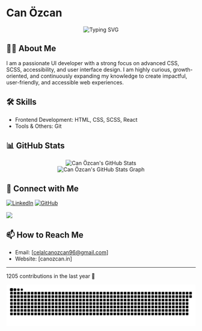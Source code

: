 # Can Özcan

<div align="center">
  <img src="https://readme-typing-svg.herokuapp.com?font=Fira+Code&weight=500&size=40&pause=1000&color=6AD3F7&center=true&vCenter=true&width=735&lines=Hi+👋;I'm+Can+Özcan;Welcome+to+my+profile!" alt="Typing SVG" />
</div>

<div align="center">
  <a href="https://CanozcanJotform.github.io/CanozcanJotform/" target="_blank">
  </a>
</div>

## 👨‍💻 About Me
I am a passionate UI developer with a strong focus on advanced CSS, SCSS, accessibility, and user interface design. I am highly curious, growth-oriented, and continuously expanding my knowledge to create impactful, user-friendly, and accessible web experiences.

## 🛠 Skills
- Frontend Development: HTML, CSS, SCSS, React
- Tools & Others: Git

## 📊 GitHub Stats
<div align="center">
  <img src="https://github-readme-stats.vercel.app/api?username=CanozcanJotform&show_icons=true&theme=radical&count_private=true&include_all_commits=true" alt="Can Özcan's GitHub Stats" />
</div>

<div align="center">
  <img src="https://github-profile-summary-cards.vercel.app/api/cards/profile-details?username=CanozcanJotform&theme=radical" alt="Can Özcan's GitHub Stats Graph"/>
</div>

## 🔗 Connect with Me
[![LinkedIn](https://img.shields.io/badge/LinkedIn-0077B5?style=for-the-badge&logo=linkedin&logoColor=white)](https://www.linkedin.com/in/can-özcan-2021251ab/)
[![GitHub](https://img.shields.io/badge/GitHub-100000?style=for-the-badge&logo=github&logoColor=white)](https://github.com/CanozcanJotform)

<a href="https://github.com/CanozcanJotform/CanozcanJotform">
  <img align="center" src="https://github-readme-stats.vercel.app/api/pin/?username=CanozcanJotform&repo=CanozcanJotform&theme=radical" />
</a>

## 📫 How to Reach Me
- Email: [celalcanozcan96@gmail.com]
- Website: [canozcan.in]

---

1205 contributions in the last year 🎨

<p align="center">
  <picture>
    <source media="(prefers-color-scheme: dark)" srcset="https://raw.githubusercontent.com/CanozcanJotform/CanozcanJotform/main/dist/github-snake-dark.svg" />
    <img alt="Snake animation" src="https://raw.githubusercontent.com/CanozcanJotform/CanozcanJotform/main/dist/github-snake.svg" />
  </picture>
</p>


